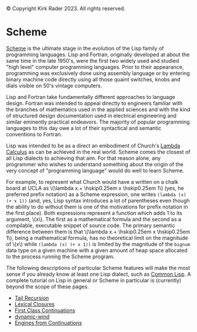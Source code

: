&copy; Copyright Kirk Rader 2023. All rights reserved.

# Scheme

[Scheme](https://en.wikipedia.org/wiki/Scheme_(programming_language)) is the
ultimate stage in the evolution of the Lisp family of programming languages.
Lisp and Fortran, originally developed at about the same time in the late
1950's, were the first two widely used and studied "high level" computer
programming languages. Prior to their appearance, programming was exclusively
done using assembly language or by entering binary machine code directly using
all those quaint switches, knobs and dials visible on 50's vintage computers.

Lisp and Fortran take fundamentally different approaches to language design.
Fortran was intended to appeal directly to engineers familiar with the branches
of mathematics used in the applied sciences and with the kind of structured
design documentation used in electrical engineering and similar eminently
practical endeavors. The majority of popular programming languages to this day
owe a lot of their syntactical and semantic conventions to Fortran.

Lisp was intended to be as a direct an embodiment of Church's [Lambda
Calculus](https://en.wikipedia.org/wiki/Lambda_calculus) as can be achieved in
the real world. Scheme comes the closest of all Lisp dialects to achieving that
aim. For that reason alone, any programmer who wishes to understand something
about the origin of the very concept of "programming language" would do well to
learn Scheme.

For example, to represent what Church would have a written on a chalk board at
UCLA as \\(\lambda x.+ \hskip0.25em x \hskip0.25em 1\\) (yes, he preferred
prefix notation) as a Scheme expression, one writes `(lambda (x) (+ x 1))` (and,
yes, Lisp syntax introduces a lot of parentheses even though the ability to do
without them is one of the motivations for prefix notation in the first place).
Both expressions represent a function which adds 1 to its argument, \\(x\\). The
first as a mathematical formula and the second as a compilable, executable
snippet of source code. The primary semantic difference between them is that
\\(\lambda x.+ \hskip0.25em x \hskip0.25em 1\\), being a mathematical formula,
has no theoretical limit on the magnitude of \\(x\\) while
`(lambda (x) (+ x 1))` is limited by the magnitude of the `bignum` data type on
a given machine with a given amount of heap space allocated to the process
running the Scheme program.

The following descriptions of particular Scheme features will make the most
sense if you already know at least one Lisp dialect, such as [Common
Lisp](https://en.wikipedia.org/wiki/Common_Lisp). A complete tutorial on Lisp in
general or Scheme in particular is (currently) beyond the scope of these pages.

- [Tail Recursion](tail-recursion.md)
- [Lexical Closures](lexical-closures.md)
- [First Class Continuations](call-cc.md)
- [dynamic-wind](dynamic-wind.md)
- [Engines from Continuations](engines.md)
